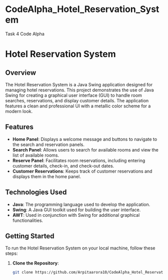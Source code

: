 # CodeAlpha_Hotel_Reservation_System
Task 4 Code Alpha
# Hotel Reservation System

## Overview

The Hotel Reservation System is a Java Swing application designed for managing hotel reservations. This project demonstrates the use of Java Swing for creating a graphical user interface (GUI) to handle room searches, reservations, and display customer details. The application features a clean and professional UI with a metallic color scheme for a modern look.

## Features

- **Home Panel**: Displays a welcome message and buttons to navigate to the search and reservation panels.
- **Search Panel**: Allows users to search for available rooms and view the list of available rooms.
- **Reserve Panel**: Facilitates room reservations, including entering customer details, check-in, and check-out dates.
- **Customer Reservations**: Keeps track of customer reservations and displays them in the home panel.

## Technologies Used

- **Java**: The programming language used to develop the application.
- **Swing**: A Java GUI toolkit used for building the user interface.
- **AWT**: Used in conjunction with Swing for additional graphical functionalities.

## Getting Started

To run the Hotel Reservation System on your local machine, follow these steps:

1. **Clone the Repository**:

   ```bash
   git clone https://github.com/Arpitaarora10/CodeAlpha_Hotel_Reservation_System.git
